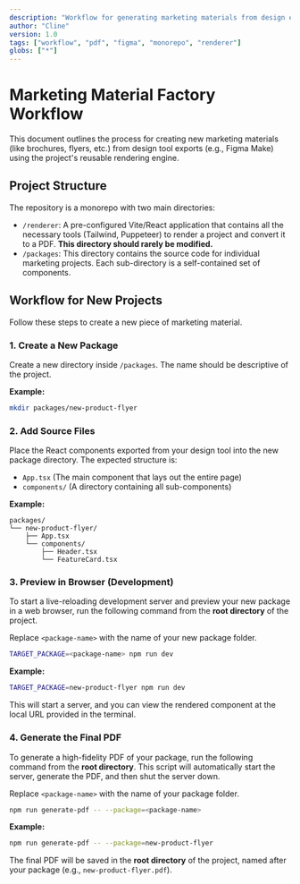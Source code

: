 ```yaml
---
description: "Workflow for generating marketing materials from design exports using the monorepo factory."
author: "Cline"
version: 1.0
tags: ["workflow", "pdf", "figma", "monorepo", "renderer"]
globs: ["*"]
---
```


# Marketing Material Factory Workflow

This document outlines the process for creating new marketing materials (like brochures, flyers, etc.) from design tool exports (e.g., Figma Make) using the project's reusable rendering engine.

## Project Structure

The repository is a monorepo with two main directories:

-   `/renderer`: A pre-configured Vite/React application that contains all the necessary tools (Tailwind, Puppeteer) to render a project and convert it to a PDF. **This directory should rarely be modified.**
-   `/packages`: This directory contains the source code for individual marketing projects. Each sub-directory is a self-contained set of components.

## Workflow for New Projects

Follow these steps to create a new piece of marketing material.

### 1. Create a New Package

Create a new directory inside `/packages`. The name should be descriptive of the project.

**Example:**
```bash
mkdir packages/new-product-flyer
```

### 2. Add Source Files

Place the React components exported from your design tool into the new package directory. The expected structure is:
-   `App.tsx` (The main component that lays out the entire page)
-   `components/` (A directory containing all sub-components)

**Example:**
```
packages/
└── new-product-flyer/
    ├── App.tsx
    └── components/
        ├── Header.tsx
        └── FeatureCard.tsx
```

### 3. Preview in Browser (Development)

To start a live-reloading development server and preview your new package in a web browser, run the following command from the **root directory** of the project.

Replace `<package-name>` with the name of your new package folder.

```bash
TARGET_PACKAGE=<package-name> npm run dev
```

**Example:**
```bash
TARGET_PACKAGE=new-product-flyer npm run dev
```
This will start a server, and you can view the rendered component at the local URL provided in the terminal.

### 4. Generate the Final PDF

To generate a high-fidelity PDF of your package, run the following command from the **root directory**. This script will automatically start the server, generate the PDF, and then shut the server down.

Replace `<package-name>` with the name of your package folder.

```bash
npm run generate-pdf -- --package=<package-name>
```

**Example:**
```bash
npm run generate-pdf -- --package=new-product-flyer
```

The final PDF will be saved in the **root directory** of the project, named after your package (e.g., `new-product-flyer.pdf`).
